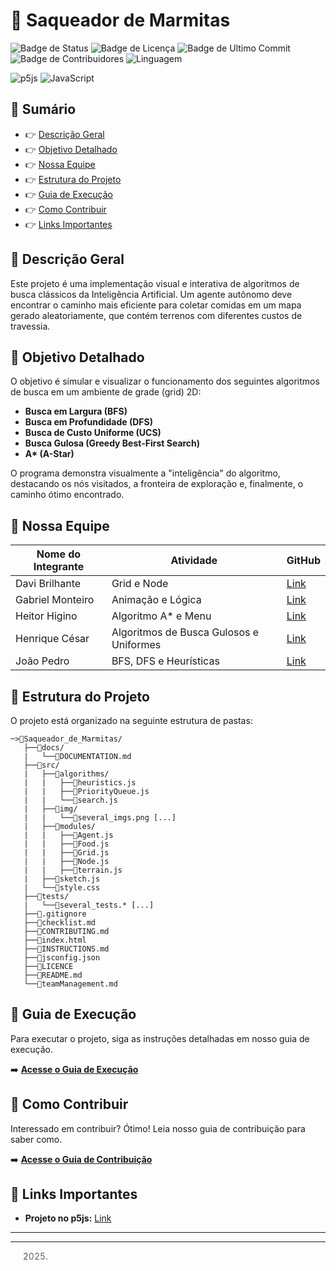# 🤖 Saqueador de Marmitas

![Badge de Status](https://img.shields.io/badge/status-em%20desenvolvimento-yellow)
![Badge de Licença](https://img.shields.io/github/license/krosct/Projeto-ESS)
![Badge de Ultimo Commit](https://img.shields.io/github/last-commit/krosct/Projeto-ESS)
![Badge de Contribuidores](https://img.shields.io/github/contributors/krosct/Projeto-ESS)
![Linguagem](https://img.shields.io/github/languages/top/krosct/Projeto-ESS)

![p5js](https://img.shields.io/badge/p5.js-ED225D?style=for-the-badge&logo=p5.js&logoColor=white)
![JavaScript](https://img.shields.io/badge/javascript-%23323330.svg?style=for-the-badge&logo=javascript&logoColor=%23F7DF1E)

## 📌 Sumário
- 👉 [Descrição Geral](#-descrição-geral)
- 👉 [Objetivo Detalhado](#-objetivo-detalhado)
- 👉 [Nossa Equipe](#-nossa-equipe)
- 👉 [Estrutura do Projeto](#-estrutura-do-projeto)
- 👉 [Guia de Execução](#-guia-de-execução)
- 👉 [Como Contribuir](#-como-contribuir)
- 👉 [Links Importantes](#-links-importantes)

## 📜 Descrição Geral

Este projeto é uma implementação visual e interativa de algoritmos de busca clássicos da Inteligência Artificial. Um agente autônomo deve encontrar o caminho mais eficiente para coletar comidas em um mapa gerado aleatoriamente, que contém terrenos com diferentes custos de travessia.

## 🎯 Objetivo Detalhado

O objetivo é simular e visualizar o funcionamento dos seguintes algoritmos de busca em um ambiente de grade (grid) 2D:

-   **Busca em Largura (BFS)**
-   **Busca em Profundidade (DFS)**
-   **Busca de Custo Uniforme (UCS)**
-   **Busca Gulosa (Greedy Best-First Search)**
-   **A\* (A-Star)**

O programa demonstra visualmente a "inteligência" do algoritmo, destacando os nós visitados, a fronteira de exploração e, finalmente, o caminho ótimo encontrado.

## 👥 Nossa Equipe

| Nome do Integrante | Atividade | GitHub |
| --- | --- | --- |
| Davi Brilhante | Grid e Node | [Link](https://github.com/Davi-SB) |
| Gabriel Monteiro | Animação e Lógica | [Link](https://github.com/krosct) |
| Heitor Higino | Algoritmo A* e Menu | [Link](https://placebacon.net/400/300) |
| Henrique César | Algoritmos de Busca Gulosos e Uniformes | [Link](https://github.com/SapoSopa) |
| João Pedro | BFS, DFS e Heurísticas | [Link](https://placebacon.net/400/300) |

## 📂 Estrutura do Projeto

O projeto está organizado na seguinte estrutura de pastas:

```
─>📁Saqueador_de_Marmitas/
   ├──📁docs/
   |   └──📄DOCUMENTATION.md
   ├──📁src/
   |   ├──📁algorithms/
   |   |   ├──📄heuristics.js
   |   |   ├──📄PriorityQueue.js
   |   |   └──📄search.js
   |   ├──📁img/
   |   |   └──📄several_imgs.png [...]
   |   ├──📁modules/
   |   |   ├──📄Agent.js
   |   |   ├──📄Food.js
   |   |   ├──📄Grid.js
   |   |   ├──📄Node.js
   |   |   ├──📄terrain.js
   |   ├──📄sketch.js
   |   └──📄style.css
   ├──📁tests/
   |   └──📄several_tests.* [...]
   ├──📄.gitignore
   ├──📄checklist.md
   ├──📄CONTRIBUTING.md
   ├──📄index.html
   ├──📄INSTRUCTIONS.md
   ├──📄jsconfig.json
   ├──📄LICENCE
   ├──📄README.md
   └──📄teamManagement.md
```

## 🚀 Guia de Execução

Para executar o projeto, siga as instruções detalhadas em nosso guia de execução.

➡️ **[Acesse o Guia de Execução](./INSTRUCTIONS.md)**

## 🤝 Como Contribuir

Interessado em contribuir? Ótimo! Leia nosso guia de contribuição para saber como.

➡️ **[Acesse o Guia de Contribuição](./CONTRIBUTING.md)**

## 🔗 Links Importantes

- **Projeto no p5js:** [Link](https://placebacon.net/400/300)

---
---
> 2025.